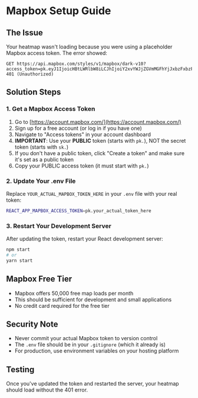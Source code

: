 # Mapbox Setup Guide

## The Issue

Your heatmap wasn't loading because you were using a placeholder Mapbox access token. The error showed:

```
GET https://api.mapbox.com/styles/v1/mapbox/dark-v10?access_token=pk.eyJ1IjoicHBtLWRlbW8iLCJhIjoiY2xvYWJjZGVmMGFhYjJxbzFxbzFxbyJ9.demo_token_replace_with_real_token 401 (Unauthorized)
```

## Solution Steps

### 1. Get a Mapbox Access Token

1. Go to [https://account.mapbox.com/](https://account.mapbox.com/)
2. Sign up for a free account (or log in if you have one)
3. Navigate to "Access tokens" in your account dashboard
4. **IMPORTANT**: Use your **PUBLIC** token (starts with `pk.`), NOT the secret token (starts with `sk.`)
5. If you don't have a public token, click "Create a token" and make sure it's set as a public token
6. Copy your PUBLIC access token (it must start with `pk.`)

### 2. Update Your .env File

Replace `YOUR_ACTUAL_MAPBOX_TOKEN_HERE` in your `.env` file with your real token:

```bash
REACT_APP_MAPBOX_ACCESS_TOKEN=pk.your_actual_token_here
```

### 3. Restart Your Development Server

After updating the token, restart your React development server:

```bash
npm start
# or
yarn start
```

## Mapbox Free Tier

- Mapbox offers 50,000 free map loads per month
- This should be sufficient for development and small applications
- No credit card required for the free tier

## Security Note

- Never commit your actual Mapbox token to version control
- The `.env` file should be in your `.gitignore` (which it already is)
- For production, use environment variables on your hosting platform

## Testing

Once you've updated the token and restarted the server, your heatmap should load without the 401 error.
